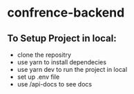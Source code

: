 # confrence-backend

## To Setup Project in local:

- clone the repositry 
- use yarn to install dependecies
- use yarn dev to run the project in local
- set up .env file
- use /api-docs to see docs
